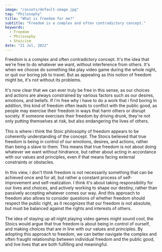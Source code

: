 ```yaml
---
image: "/assets/default-image.jpg"
tag: "Philosophy"
title: "What is freedom for me?"
subtitle: "Freedom is a complex and often contradictory concept."
keywords:
  - Freedom
  - Philosophy
  - Stoicism  
date: "21 Jul, 2022"
---
```



Freedom is a complex and often contradictory concept. It's the idea that we're free to do whatever we want, without interference from others. It's when we choose do something like play video game during the whole night, or quit our boring job to travel. But as appealing as this notion of freedom might be, it's not without its problems.
<br><br>
It's now clear that we can ever truly be free in this sense, as our choices and actions are always constrained by various factors such as our desires, emotions, and beliefs. If i'm free why i have to do a work that i find boring In addition, this kind of freedom often leads to conflict with the public good, as people may exercise their freedom in ways that harm others or disrupt society. If someone exercises their freedom by driving drunk, they're not only putting themselves at risk, but also endangering the lives of others.
<br><br>
This is where i think the Stoic philosophy of freedom appears to be coherently understanding of the concept. The Stoics believed that true freedom is being in control of our emotions, desires, and actions, rather than being a slave to them. This means that true freedom is not about doing whatever we want without hindrance, but rather about acting in accordance with our values and principles, even if that means facing external constraints or obstacles.
<br><br>
In this view, i don't think freedom is not necessarily something that can be achieved once and for all, but rather a constant process of self-improvement and self-realization. I think it's about taking responsibility for our lives and choices, and actively working to shape our destiny, rather than passively accepting whatever comes our way. And this approach to freedom also allows to consider questions of whether freedom should respect the public right, as it recognizes that our freedom is not absolute, but must be balanced against the rights and interests of others.
<br><br>
The idea of staying up all night playing video games might sound cool, the Stoics would argue that true freedom is about being in control of ourself, and making choices that are in line with our values and principles. By adopting this approach to freedom, we can better navigate the complex and often fraught relationship between individual freedom and the public good, and live lives that are both fulfilling and meaningful.
        
